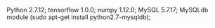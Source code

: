 Python 2.7.12;
tensorflow 1.0.0;
numpy 1.12.0;
MySQL 5.7.17;
MySQLdb module (sudo apt-get install python2.7-mysqldb);
